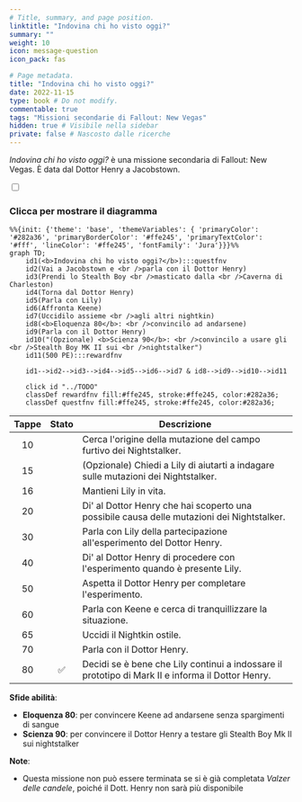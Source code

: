 ```yaml
---
# Title, summary, and page position.
linktitle: "Indovina chi ho visto oggi?"
summary: ""
weight: 10
icon: message-question
icon_pack: fas

# Page metadata.
title: "Indovina chi ho visto oggi?"
date: 2022-11-15
type: book # Do not modify.
commentable: true
tags: "Missioni secondarie di Fallout: New Vegas"
hidden: true # Visibile nella sidebar
private: false # Nascosto dalle ricerche
---
```


<div class="fnv">


*Indovina chi ho visto oggi?* è una missione secondaria di Fallout: New Vegas. È data dal Dottor Henry a Jacobstown.


<section class="chart-collapse">
<input type="checkbox" name="collapse2" id="handle2">
<h3 class="handle">
<label for="handle2">Clicca per mostrare il diagramma</label>
</h3>
<div class="content">

```mermaid
%%{init: {'theme': 'base', 'themeVariables': { 'primaryColor': '#282a36', 'primaryBorderColor': '#ffe245', 'primaryTextColor': '#fff', 'lineColor': '#ffe245', 'fontFamily': 'Jura'}}}%%
graph TD;
    id1(<b>Indovina chi ho visto oggi?</b>):::questfnv
    id2(Vai a Jacobstown e <br />parla con il Dottor Henry)
    id3(Prendi lo Stealth Boy <br />masticato dalla <br />Caverna di Charleston)
    id4(Torna dal Dottor Henry)
    id5(Parla con Lily)
    id6(Affronta Keene)
    id7(Uccidilo assieme <br />agli altri nightkin) 
    id8(<b>Eloquenza 80</b>: <br />convincilo ad andarsene)
    id9(Parla con il Dottor Henry)
    id10("(Opzionale) <b>Scienza 90</b>: <br />convincilo a usare gli <br />Stealth Boy MK II sui <br />nightstalker")
    id11(500 PE):::rewardfnv

    id1-->id2-->id3-->id4-->id5-->id6-->id7 & id8-->id9-->id10-->id11
    
    click id "../TODO"
    classDef rewardfnv fill:#ffe245, stroke:#ffe245, color:#282a36;
    classDef questfnv fill:#ffe245, stroke:#ffe245, color:#282a36;
```

</div>
</section>

| Tappe |       Stato        | Descrizione |
|:-----:|:------------------:| ----------- |
|                           10                          |            | Cerca l'origine della mutazione del campo furtivo dei Nightstalker.                                                                                                         |
|                           15                          |            | (Opzionale) Chiedi a Lily di aiutarti a indagare sulle mutazioni dei Nightstalker.                                                                                          |
|                           16                          |            | Mantieni Lily in vita.                                                                                                                                                      |
|                           20                          |            | Di' al Dottor Henry che hai scoperto una possibile causa delle mutazioni dei Nightstalker.                                                                                  |
|                           30                          |            | Parla con Lily della partecipazione all'esperimento del Dottor Henry.                                                                                                       |
|                           40                          |            | Di' al Dottor Henry di procedere con l'esperimento quando è presente Lily.                                                                                                  |
|                           50                          |            | Aspetta il Dottor Henry per completare l'esperimento.                                                                                                                       |
|                           60                          |            | Parla con Keene e cerca di tranquillizzare la situazione.                                                                                                                   |
|                           65                          |            | Uccidi il Nightkin ostile.                                                                                                                                                  |
|                           70                          |            | Parla con il Dottor Henry.                                                                                                                                                  |
|                           80                          | :white_check_mark: | Decidi se è bene che Lily continui a indossare il prototipo di Mark II e informa il Dottor Henry.                                                                           |



**Sfide abilità**:
- **Eloquenza 80**: per convincere Keene ad andarsene senza spargimenti di sangue
- **Scienza 90**: per convincere il Dottor Henry a testare gli Stealth Boy Mk II sui nightstalker



**Note**:
- Questa missione non può essere terminata se si è già completata *Valzer delle candele*, poiché il Dott. Henry non sarà più disponibile 


</div>


